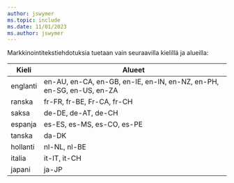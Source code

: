 ```yaml
---
author: jswymer
ms.topic: include
ms.date: 11/01/2023
ms.author: jswymer
---
```

Markkinointitekstiehdotuksia tuetaan vain seuraavilla kielillä ja alueilla:

|Kieli|Alueet|
|-|-|
|englanti|en-AU, en-CA, en-GB, en-IE, en-IN, en-NZ, en-PH, en-SG, en-US, en-ZA|
|ranska|fr-FR, fr-BE, Fr-CA, fr-CH|
|saksa|de-DE, de-AT, de-CH|
|espanja |es-ES, es-MS, es-CO, es-PE|
|tanska|da-DK|
|hollanti|nl-NL, nl-BE|
|italia|it-IT, it-CH|
|japani|ja-JP|
